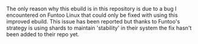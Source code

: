 The only reason why this ebuild is in this repository is due to a bug I encountered on Funtoo Linux that could only be fixed with using this improved ebuild. This issue has been reported but thanks to Funtoo's strategy is using shards to maintain 'stability' in their system the fix hasn't been added to their repo yet. 
